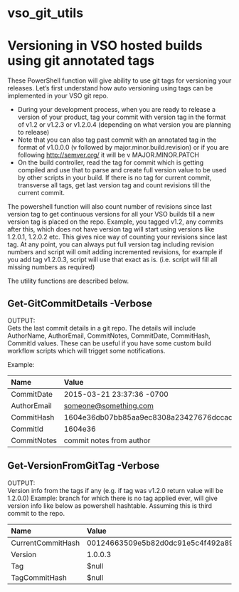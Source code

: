 # vso_git_utils
Versioning in VSO hosted builds using git annotated tags
========================================================

These PowerShell function will give ability to use git tags for versioning your releases. Let’s first understand how auto versioning using tags can be implemented in your VSO git repo.
-	During your development process, when you are ready to release a version of your product, tag your commit with version tag in the format of v1.2 or v1.2.3 or v1.2.0.4 (depending on what version you are planning to release)
-	Note that you can also tag past commit with an annotated tag in the format of v1.0.0.0 (v followed by major.minor.build.revision) or if you are following http://semver.org/ it will be v MAJOR.MINOR.PATCH
-	On the build controller, read the tag for commit which is getting compiled and use that to parse and create full version value to be used by other scripts in your build. If there is no tag for current commit, transverse all tags, get last version tag and count revisions till the current commit.

The powershell function will also count number of revisions since last version tag to get continuous versions for all your VSO builds till a new version tag is placed on the repo.
Example, you tagged v1.2, any commits after this, which does not have version tag will start using versions like 1.2.0.1, 1.2.0.2 etc. This gives nice way of counting your revisions since last tag.
At any point, you can always put full version tag including revision numbers and script will omit adding incremented revisions, for example if you add tag v1.2.0.3, script will use that exact as is. (i.e. script will fill all missing numbers as required)

The utility functions are described below.

Get-GitCommitDetails -Verbose
------------------------------
OUTPUT: </br>
Gets the last commit details in a git repo. The details will include AuthorName, AuthorEmail, CommitNotes, CommitDate, CommitHash, CommitId values. These can be useful if you have some custom build workflow scripts which will trigget some notifications.

Example:

| Name          |     Value       | DataType  |
|:------------- |:-------------|:-----|
| CommitDate  | 2015-03-21 23:37:36 -0700 | Date |
| AuthorEmail | someone@something.com | string  |
| CommitHash  | 1604e36db07bb85aa9ec8308a23427676dccacec   | String |
| CommitId    | 1604e36                                    | String  |
| CommitNotes | commit notes from author  | String  |

Get-VersionFromGitTag -Verbose
------------------------------
OUTPUT: </br>
Version info from the tags if any (e.g. if tag was v1.2.0 return value will be 1.2.0.0)
Example: branch for which there is no tag applied ever, will give version info like below as powershell hashtable.
Assuming this is third commit to the repo.

| Name          |     Value       | DataType  |
|:------------- |:-------------|:-----|
| CurrentCommitHash | 00124663509e5b82d0dc91e5c4f492a89d74b2ae | String |
| Version      | 1.0.0.3 | System.Version  |
| Tag | $null   | String |
| TagCommitHash | $null  | String  |
